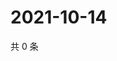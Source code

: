 # 2021-10-14

共 0 条

<!-- BEGIN WEIBO -->
<!-- 最后更新时间 Thu Oct 14 2021 08:44:52 GMT+0800 (China Standard Time) -->

<!-- END WEIBO -->
